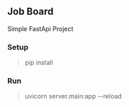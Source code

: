 ## Job Board

Simple FastApi Project

### Setup
> pip install

### Run
> uvicorn server.main:app --reload